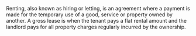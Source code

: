 Renting, also known as hiring or letting, is an agreement where a payment is made for the temporary use of a good, service or property owned by another. 
A gross lease is when the tenant pays a flat rental amount and the landlord pays for all property charges regularly incurred by the ownership.
